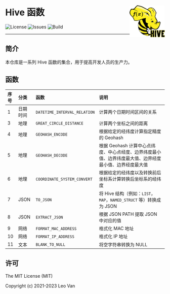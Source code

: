# Hive 函数 <img src="docs/images/hive-functions-icon.png" align="right" alt="logo" height="100" style="border: none; float: right;">

![License](https://img.shields.io/github/license/leovan/hive-functions.svg)
![Issues](https://img.shields.io/github/issues/leovan/hive-functions.svg)
![Build](https://img.shields.io/travis/com/leovan/hive-functions.svg)

---

## 简介

本仓库是一系列 Hive 函数的集合，用于提高开发人员的生产力。

## 函数

| 序号 | 分类     | 函数                         | 说明                                                         |
| :--- | :------- | :--------------------------- | :----------------------------------------------------------- |
| 1    | 日期时间 | `DATETIME_INTERVAL_RELATION` | 计算两个日期时间区间的关系                                   |
| 3    | 地理     | `GREAT_CIRCLE_DISTANCE`      | 计算两个坐标之间的距离                                       |
| 4    | 地理     | `GEOHASH_ENCODE`             | 根据给定的经纬度计算指定精度的 Geohash                       |
| 5    | 地理     | `GEOHASH_DECODE`             | 根据 Geohash 计算中心点纬度、中心点经度、边界纬度最小值、边界纬度最大值、边界经度最小值、边界经度最大值 |
| 6    | 地理     | `COORDINATE_SYSTEM_CONVERT`  | 根据给定的经纬度以及转换前后坐标系计算转换后坐标系的经纬度   |
| 7    | JSON     | `TO_JSON`                    | 将 Hive 结构（例如：`LIST`，`MAP`，`NAMED_STRUCT` 等）转换成为 JSON |
| 8    | JSON     | `EXTRACT_JSON`               | 根据 JSON PATH 提取 JSON 中对应的值                          |
| 9    | 网络     | `FORMAT_MAC_ADDRESS`         | 格式化 MAC 地址                                              |
| 10   | 网络     | `FORMAT_IP_ADDRESS`          | 格式化 IP 地址                                               |
| 11   | 文本     | `BLANK_TO_NULL`              | 将空字符串转换为 NULL                                        |

## 许可

The MIT License (MIT)

Copyright (c) 2021-2023 Leo Van
